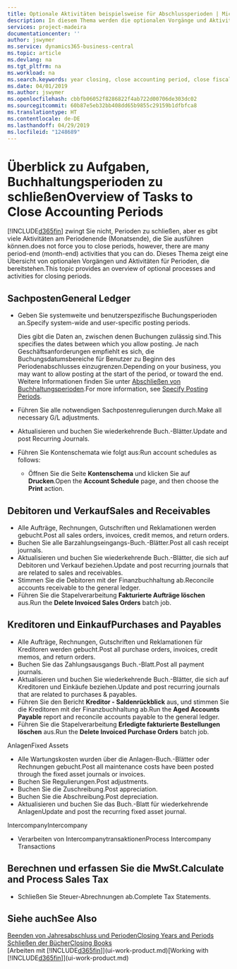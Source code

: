 ```yaml
---
title: Optionale Aktivitäten beispielsweise für Abschlussperioden | Microsoft Docs
description: In diesem Thema werden die optionalen Vorgänge und Aktivitäten Abschlussbuchhaltungsperioden in  Business Central dargelegt.
services: project-madeira
documentationcenter: ''
author: jswymer
ms.service: dynamics365-business-central
ms.topic: article
ms.devlang: na
ms.tgt_pltfrm: na
ms.workload: na
ms.search.keywords: year closing, close accounting period, close fiscal year, aging, creditor payments, vendor payments
ms.date: 04/01/2019
ms.author: jswymer
ms.openlocfilehash: cbbfb06052f8286822f4ab722d00706de303dc02
ms.sourcegitcommit: 60b87e5eb32bb408dd65b9855c29159b1dfbfca8
ms.translationtype: HT
ms.contentlocale: de-DE
ms.lasthandoff: 04/29/2019
ms.locfileid: "1248689"
---
```

# <a name="overview-of-tasks-to-close-accounting-periods"></a><span data-ttu-id="9575b-103">Überblick zu Aufgaben, Buchhaltungsperioden zu schließen</span><span class="sxs-lookup"><span data-stu-id="9575b-103">Overview of Tasks to Close Accounting Periods</span></span>
[!INCLUDE[d365fin](includes/d365fin_md.md)] <span data-ttu-id="9575b-104">zwingt Sie nicht, Perioden zu schließen, aber es gibt viele Aktivitäten am Periodenende (Monatsende), die Sie ausführen können.</span><span class="sxs-lookup"><span data-stu-id="9575b-104">does not force you to close periods, however, there are many period-end (month-end) activities that you can do.</span></span> <span data-ttu-id="9575b-105">Dieses Thema zeigt eine Übersicht von optionalen Vorgängen und Aktivitäten für Perioden, die bereitstehen.</span><span class="sxs-lookup"><span data-stu-id="9575b-105">This topic provides an overview of optional processes and activities for closing periods.</span></span>  

## <a name="general-ledger"></a><span data-ttu-id="9575b-106">Sachposten</span><span class="sxs-lookup"><span data-stu-id="9575b-106">General Ledger</span></span>
* <span data-ttu-id="9575b-107">Geben Sie systemweite und benutzerspezifische Buchungsperioden an.</span><span class="sxs-lookup"><span data-stu-id="9575b-107">Specify system-wide and user-specific posting periods.</span></span>  

    <span data-ttu-id="9575b-108">Dies gibt die Daten an, zwischen denen Buchungen zulässig sind.</span><span class="sxs-lookup"><span data-stu-id="9575b-108">This specifies the dates between which you allow posting.</span></span> <span data-ttu-id="9575b-109">Je nach Geschäftsanforderungen empfiehlt es sich, die Buchungsdatumsbereiche für Benutzer zu Beginn des Periodenabschlusses einzugrenzen.</span><span class="sxs-lookup"><span data-stu-id="9575b-109">Depending on your business, you may want to allow posting at the start of the period, or toward the end.</span></span> <span data-ttu-id="9575b-110">Weitere Informationen finden Sie unter [Abschließen von Buchhaltungsperioden](finance-how-specify-posting-periods.md).</span><span class="sxs-lookup"><span data-stu-id="9575b-110">For more information, see [Specify Posting Periods](finance-how-specify-posting-periods.md).</span></span>  
* <span data-ttu-id="9575b-111">Führen Sie alle notwendigen Sachpostenregulierungen durch.</span><span class="sxs-lookup"><span data-stu-id="9575b-111">Make all necessary G/L adjustments.</span></span>  
* <span data-ttu-id="9575b-112">Aktualisieren und buchen Sie wiederkehrende Buch.-Blätter.</span><span class="sxs-lookup"><span data-stu-id="9575b-112">Update and post Recurring Journals.</span></span>  
  <!--* Process Consolidations-->
* <span data-ttu-id="9575b-113">Führen Sie Kontenschemata wie folgt aus:</span><span class="sxs-lookup"><span data-stu-id="9575b-113">Run account schedules as follows:</span></span>  
  * <span data-ttu-id="9575b-114">Öffnen Sie die Seite **Kontenschema** und klicken Sie auf **Drucken**.</span><span class="sxs-lookup"><span data-stu-id="9575b-114">Open the **Account Schedule** page, and then choose the **Print** action.</span></span>  

## <a name="sales-and-receivables"></a><span data-ttu-id="9575b-115">Debitoren und Verkauf</span><span class="sxs-lookup"><span data-stu-id="9575b-115">Sales and Receivables</span></span>
* <span data-ttu-id="9575b-116">Alle Aufträge, Rechnungen, Gutschriften und Reklamationen werden gebucht.</span><span class="sxs-lookup"><span data-stu-id="9575b-116">Post all sales orders, invoices, credit memos, and return orders.</span></span>  
* <span data-ttu-id="9575b-117">Buchen Sie alle Barzahlungseingangs-Buch.-Blätter.</span><span class="sxs-lookup"><span data-stu-id="9575b-117">Post all cash receipt journals.</span></span>  
* <span data-ttu-id="9575b-118">Aktualisieren und buchen Sie wiederkehrende Buch.-Blätter, die sich auf Debitoren und Verkauf beziehen.</span><span class="sxs-lookup"><span data-stu-id="9575b-118">Update and post recurring journals that are related to sales and receivables.</span></span>  
* <span data-ttu-id="9575b-119">Stimmen Sie die Debitoren mit der Finanzbuchhaltung ab.</span><span class="sxs-lookup"><span data-stu-id="9575b-119">Reconcile accounts receivable to the general ledger.</span></span>  
* <span data-ttu-id="9575b-120">Führen Sie die Stapelverarbeitung **Fakturierte Aufträge löschen** aus.</span><span class="sxs-lookup"><span data-stu-id="9575b-120">Run the **Delete Invoiced Sales Orders** batch job.</span></span>  

## <a name="purchases-and-payables"></a><span data-ttu-id="9575b-121">Kreditoren und Einkauf</span><span class="sxs-lookup"><span data-stu-id="9575b-121">Purchases and Payables</span></span>
* <span data-ttu-id="9575b-122">Alle Aufträge, Rechnungen, Gutschriften und Reklamationen für Kreditoren werden gebucht.</span><span class="sxs-lookup"><span data-stu-id="9575b-122">Post all purchase orders, invoices, credit memos, and return orders.</span></span>  
* <span data-ttu-id="9575b-123">Buchen Sie das Zahlungsausgangs Buch.-Blatt.</span><span class="sxs-lookup"><span data-stu-id="9575b-123">Post all payment journals.</span></span>  
* <span data-ttu-id="9575b-124">Aktualisieren und buchen Sie wiederkehrende Buch.-Blätter, die sich auf Kreditoren und Einkäufe beziehen.</span><span class="sxs-lookup"><span data-stu-id="9575b-124">Update and post recurring journals that are related to purchases & payables.</span></span>  
* <span data-ttu-id="9575b-125">Führen Sie den Bericht **Kreditor - Saldenrückblick** aus, und stimmen Sie die Kreditoren mit der Finanzbuchhaltung ab.</span><span class="sxs-lookup"><span data-stu-id="9575b-125">Run the **Aged Accounts Payable** report and reconcile accounts payable to the general ledger.</span></span>  
* <span data-ttu-id="9575b-126">Führen Sie die Stapelverarbeitung **Erledigte fakturierte Bestellungen löschen** aus.</span><span class="sxs-lookup"><span data-stu-id="9575b-126">Run the **Delete Invoiced Purchase Orders** batch job.</span></span>  

<span data-ttu-id="9575b-127">Anlagen</span><span class="sxs-lookup"><span data-stu-id="9575b-127">Fixed Assets</span></span>
* <span data-ttu-id="9575b-128">Alle Wartungskosten wurden über die Anlagen-Buch.-Blätter oder Rechnungen gebucht.</span><span class="sxs-lookup"><span data-stu-id="9575b-128">Post all maintenance costs have been posted through the fixed asset journals or invoices.</span></span>
* <span data-ttu-id="9575b-129">Buchen Sie Regulierungen.</span><span class="sxs-lookup"><span data-stu-id="9575b-129">Post adjustments.</span></span>
* <span data-ttu-id="9575b-130">Buchen Sie die Zuschreibung.</span><span class="sxs-lookup"><span data-stu-id="9575b-130">Post appreciation.</span></span>
* <span data-ttu-id="9575b-131">Buchen Sie die Abschreibung.</span><span class="sxs-lookup"><span data-stu-id="9575b-131">Post depreciation.</span></span>
* <span data-ttu-id="9575b-132">Aktualisieren und buchen Sie das Buch.-Blatt für wiederkehrende Anlagen</span><span class="sxs-lookup"><span data-stu-id="9575b-132">Update and post the recurring fixed asset journal.</span></span>

<span data-ttu-id="9575b-133">Intercompany</span><span class="sxs-lookup"><span data-stu-id="9575b-133">Intercompany</span></span>
* <span data-ttu-id="9575b-134">Verarbeiten von Intercompanytransaktionen</span><span class="sxs-lookup"><span data-stu-id="9575b-134">Process Intercompany Transactions</span></span>

## <a name="calculate-and-process-sales-tax"></a><span data-ttu-id="9575b-135">Berechnen und erfassen Sie die MwSt.</span><span class="sxs-lookup"><span data-stu-id="9575b-135">Calculate and Process Sales Tax</span></span>
* <span data-ttu-id="9575b-136">Schließen Sie Steuer-Abrechnungen ab.</span><span class="sxs-lookup"><span data-stu-id="9575b-136">Complete Tax Statements.</span></span>  

## <a name="see-also"></a><span data-ttu-id="9575b-137">Siehe auch</span><span class="sxs-lookup"><span data-stu-id="9575b-137">See Also</span></span>
[<span data-ttu-id="9575b-138">Beenden von Jahresabschluss und Perioden</span><span class="sxs-lookup"><span data-stu-id="9575b-138">Closing Years and Periods</span></span>](year-close-years-periods.md)  
[<span data-ttu-id="9575b-139">Schließen der Bücher</span><span class="sxs-lookup"><span data-stu-id="9575b-139">Closing Books</span></span>](year-close-books.md)  
<span data-ttu-id="9575b-140">[Arbeiten mit [!INCLUDE[d365fin](includes/d365fin_md.md)]](ui-work-product.md)</span><span class="sxs-lookup"><span data-stu-id="9575b-140">[Working with [!INCLUDE[d365fin](includes/d365fin_md.md)]](ui-work-product.md)</span></span>
